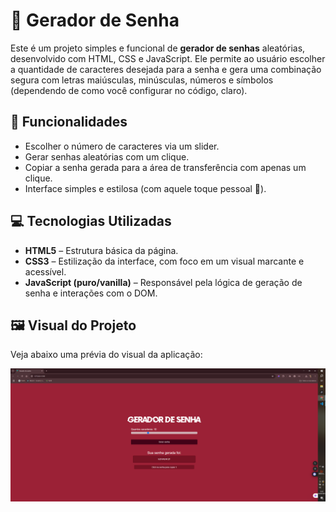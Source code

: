 # 🔐 Gerador de Senha

Este é um projeto simples e funcional de **gerador de senhas** aleatórias, desenvolvido com HTML, CSS e JavaScript. Ele permite ao usuário escolher a quantidade de caracteres desejada para a senha e gera uma combinação segura com letras maiúsculas, minúsculas, números e símbolos (dependendo de como você configurar no código, claro).

## 🚀 Funcionalidades

- Escolher o número de caracteres via um slider.
- Gerar senhas aleatórias com um clique.
- Copiar a senha gerada para a área de transferência com apenas um clique.
- Interface simples e estilosa (com aquele toque pessoal 💅).

## 💻 Tecnologias Utilizadas

- **HTML5** – Estrutura básica da página.
- **CSS3** – Estilização da interface, com foco em um visual marcante e acessível.
- **JavaScript (puro/vanilla)** – Responsável pela lógica de geração de senha e interações com o DOM.

## 🖼️ Visual do Projeto

Veja abaixo uma prévia do visual da aplicação:

![Gerador de Senha](./imag/image.png)

